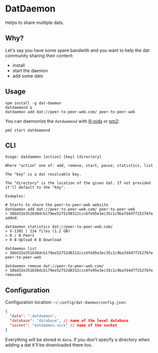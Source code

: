 # DatDaemon

Helps to share multiple dats.

## Why?

Let's say you have some spare bandwith and you want to help the dat community sharing their content:
- install
- start the daemon
- add some dats

## Usage

```
npm install -g dat-daemon
datdaemond &
datdaemon add dat://peer-to-peer-web.com/ peer-to-peer-web
```

You can daemonize the `datdaemond` with [lil-pids](https://github.com/mafintosh/lil-pids) or [pm2](https://github.com/Unitech/pm2):

```
pm2 start datdaemond
```

## CLI

```
Usage: datdaemon [action] [key] [directory]

Where "action" one of: add, remove, start, pause, statistics, list

The "key" is a dat resolvable key.

The "directory" is the location of the given dat. If not provided it'll default to the "key".

Examples:

# Starts to share the peer-to-peer-web website
datdaemon add dat://peer-to-peer-web.com/ peer-to-peer-web
> 38bd32e351630dcb179ee52752d0312ccc6fe95e3ec35c1c9ba7d4d7f15276fe added.

datdaemon statistics dat://peer-to-peer-web.com/
> V-1301 | 234 files (1.2 GB)
> 8 / 8 Peers
> 0 B Upload 0 B Download

datdaemon list
> 38bd32e351630dcb179ee52752d0312ccc6fe95e3ec35c1c9ba7d4d7f15276fe peer-to-peer-web

datdaemon remove dat://peer-to-peer-web.com/
> 38bd32e351630dcb179ee52752d0312ccc6fe95e3ec35c1c9ba7d4d7f15276fe removed.
```

## Configuration

Configuration location: `~/.config/dat-daemon/config.json`:

```json
{
  "data": ".datdaemon",
  "database": "database", // name of the level database
  "socket": "datdaemon.sock" // name of the socket
}
```

Everything will be stored in `data`. If you don't specify a directory when adding a dat it'll be downloaded there too.
